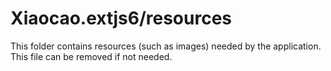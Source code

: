 # Xiaocao.extjs6/resources

This folder contains resources (such as images) needed by the application. This file can
be removed if not needed.
